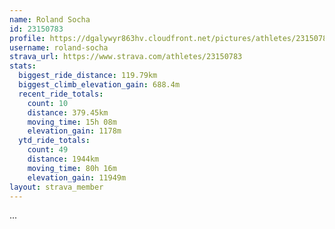 ```yaml
---
name: Roland Socha
id: 23150783
profile: https://dgalywyr863hv.cloudfront.net/pictures/athletes/23150783/14745672/4/large.jpg
username: roland-socha
strava_url: https://www.strava.com/athletes/23150783
stats:
  biggest_ride_distance: 119.79km
  biggest_climb_elevation_gain: 688.4m
  recent_ride_totals:
    count: 10
    distance: 379.45km
    moving_time: 15h 08m
    elevation_gain: 1178m
  ytd_ride_totals:
    count: 49
    distance: 1944km
    moving_time: 80h 16m
    elevation_gain: 11949m
layout: strava_member
--- 
```

...
